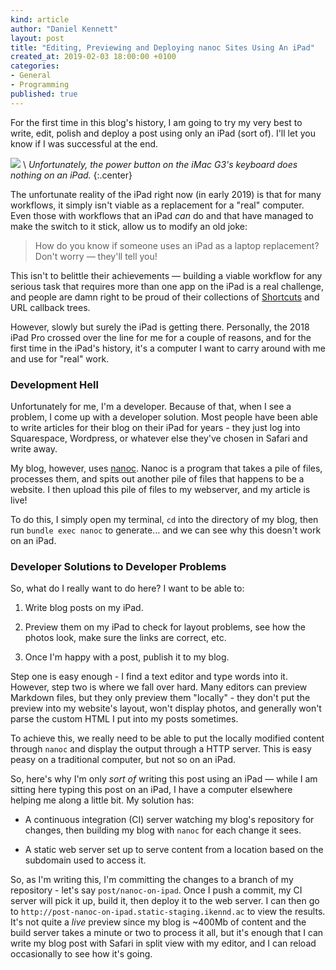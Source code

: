 ```yaml
---
kind: article
author: "Daniel Kennett"
layout: post
title: "Editing, Previewing and Deploying nanoc Sites Using An iPad"
created_at: 2019-02-03 18:00:00 +0100
categories:
- General
- Programming
published: true
---
```


For the first time in this blog's history, I am going to try my very best to write, edit, polish and deploy a post using only an iPad (sort of). I'll  let you know if I was successful at the end.

<img src="/pictures/nanoc-on-ipad/nanoc-on-ipad.jpg" />  \\
*Unfortunately, the power button on the iMac G3's keyboard does nothing on an iPad.* 
{:.center}

The unfortunate reality of the iPad right now (in early 2019) is that for many workflows, it simply isn't viable as a replacement for a "real" computer. Even those with workflows that an iPad *can* do and that have managed to make the switch to it stick, allow us to modify an old joke:

> How do you know if someone uses an iPad as a laptop replacement? Don't worry — they'll tell you! 

This isn't to belittle their achievements — building a viable workflow for any serious task that requires more than one app on the iPad is a real challenge, and people are damn right to be proud of their collections of [Shortcuts](https://support.apple.com/guide/shortcuts/welcome/ios) and URL callback trees.

However, slowly but surely the iPad is getting there. Personally, the 2018 iPad Pro crossed over the line for me for a couple of reasons, and for the first time in the iPad's history, it's a computer I want to carry around with me and use for "real" work.

### Development Hell

Unfortunately for me, I'm a developer. Because of that, when I see a problem, I come up with a developer solution. Most people have been able to write articles for their blog on their iPad for years - they just log into Squarespace, Wordpress, or whatever else they've chosen in Safari and write away. 

My blog, however, uses [nanoc](https://nanoc.ws). Nanoc is a program that takes a pile of files, processes them, and spits out another pile of files that happens to be a website. I then upload this pile of files to my webserver, and my article is live!

To do this, I simply open my terminal, `cd` into the directory of my blog, then run `bundle exec nanoc` to generate... and we can see why this doesn't work on an iPad.

### Developer Solutions to Developer Problems

So, what do I really want to do here? I want to be able to:

1. Write blog posts on my iPad.

2. Preview them on my iPad to check for layout problems, see how the photos look, make sure the links are correct, etc.

3. Once I'm happy with a post, publish it to my blog.

Step one is easy enough - I find a text editor and type words into it. However, step two is where we fall over hard. Many editors can preview Markdown files, but they only preview them "locally" - they don't put the preview into my website's layout, won't display photos, and generally won't parse the custom HTML I put into my posts sometimes.

To achieve this, we really need to be able to put the locally modified content through `nanoc` and display the output through a HTTP server. This is easy peasy on a traditional computer, but not so on an iPad. 

So, here's why I'm only *sort of* writing this post using an iPad — while I am sitting here typing this post on an iPad, I have a computer elsewhere helping me along a little bit. My solution has:

- A continuous integration (CI) server watching my blog's repository for changes, then building my blog with `nanoc` for each change it sees.

- A static web server set up to serve content from a location based on the subdomain used to access it.

So, as I'm writing this, I'm committing the changes to a branch of my repository - let's say `post/nanoc-on-ipad`. Once I push a commit, my CI server will pick it up, build it, then deploy it to the web server. I can then go to `http://post-nanoc-on-ipad.static-staging.ikennd.ac` to view the results. It's not quite a *live* preview since my blog is ~400Mb of content and the build server takes a minute or two to process it all, but it's enough that I can write my blog post with Safari in split view with my editor, and I can reload occasionally to see how it's going.
